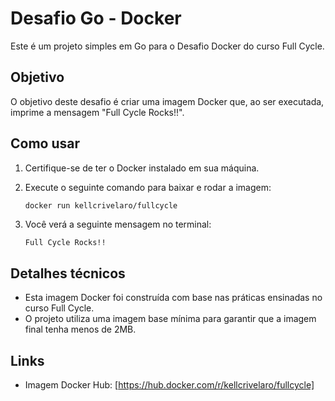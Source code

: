 # Desafio Go - Docker

Este é um projeto simples em Go para o Desafio Docker do curso Full Cycle.

## Objetivo

O objetivo deste desafio é criar uma imagem Docker que, ao ser executada, imprime a mensagem "Full Cycle Rocks!!".

## Como usar

1. Certifique-se de ter o Docker instalado em sua máquina.
2. Execute o seguinte comando para baixar e rodar a imagem:

    ```bash
    docker run kellcrivelaro/fullcycle
    ```

3. Você verá a seguinte mensagem no terminal:

    ```
    Full Cycle Rocks!!
    ```

## Detalhes técnicos

- Esta imagem Docker foi construída com base nas práticas ensinadas no curso Full Cycle.
- O projeto utiliza uma imagem base mínima para garantir que a imagem final tenha menos de 2MB.

## Links

- Imagem Docker Hub: [https://hub.docker.com/r/kellcrivelaro/fullcycle]
